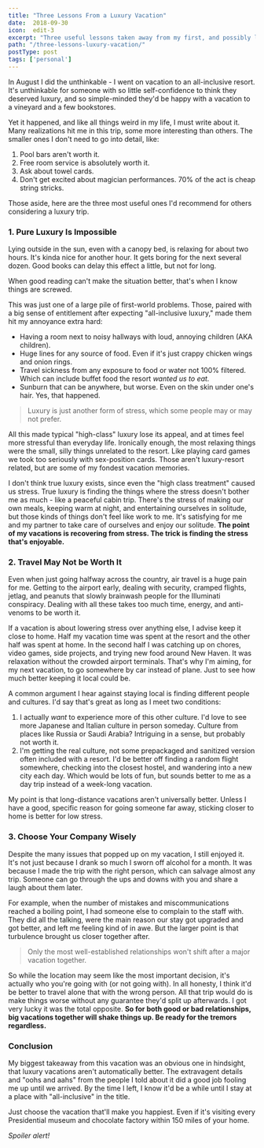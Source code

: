 ```yaml
---
title: "Three Lessons From a Luxury Vacation"
date:  2018-09-30
icon:  edit-3
excerpt: "Three useful lessons taken away from my first, and possibly last, actual luxury vacation"
path: "/three-lessons-luxury-vacation/"
postType: post
tags: ['personal']
---
```


In August I did the unthinkable - I went on vacation to an all-inclusive resort. It's unthinkable for someone with so little self-confidence to think they deserved luxury, and so simple-minded they'd be happy with a vacation to a vineyard and a few bookstores.

Yet it happened, and like all things weird in my life, I must write about it. Many realizations hit me in this trip, some more interesting than others. The smaller ones I don't need to go into detail, like:

1. Pool bars aren't worth it.
2. Free room service is absolutely worth it.
3. Ask about towel cards.
4. Don't get excited about magician performances. 70% of the act is cheap string stricks.

Those aside, here are the three most useful ones I'd recommend for others considering a luxury trip.

### 1. Pure Luxury Is Impossible

Lying outside in the sun, even with a canopy bed, is relaxing for about two hours. It's kinda nice for another hour. It gets boring for the next several dozen. Good books can delay this effect a little, but not for long.

When good reading can't make the situation better, that's when I know things are screwed.

This was just one of a large pile of first-world problems. Those, paired with a big sense of entitlement after expecting "all-inclusive luxury," made them hit my annoyance extra hard:

* Having a room next to noisy hallways with loud, annoying children (AKA children).
* Huge lines for any source of food. Even if it's just crappy chicken wings and onion rings.
* Travel sickness from any exposure to food or water not 100% filtered. Which can include buffet food the resort _wanted us to eat._
* Sunburn that can be anywhere, but worse. Even on the skin under one's hair. Yes, that happened.

> Luxury is just another form of stress, which some people may or may not prefer.

All this made typical "high-class" luxury lose its appeal, and at times feel more stressful than everyday life. Ironically enough, the most relaxing things were the small, silly things unrelated to the resort. Like playing card games we took too seriously with sex-position cards. Those aren't luxury-resort related, but are some of my fondest vacation memories.

I don't think true luxury exists, since even the "high class treatment" caused us stress. True luxury is finding the things where the stress doesn't bother me as much - like a peaceful cabin trip. There's the stress of making our own meals, keeping warm at night, and entertaining ourselves in solitude, but those kinds of things don't feel like work to me. It's satisfying for me and my partner to take care of ourselves and enjoy our solitude. **The point of my vacations is recovering from stress. The trick is finding the stress that's enjoyable.**

### 2. Travel May Not be Worth It

Even when just going halfway across the country, air travel is a huge pain for me. Getting to the airport early, dealing with security, cramped flights, jetlag, and peanuts that slowly brainwash people for the Illuminati conspiracy. Dealing with all these takes too much time, energy, and anti-venoms to be worth it.

If a vacation is about lowering stress over anything else, I advise keep it close to home. Half my vacation time was spent at the resort and the other half was spent at home. In the second half I was catching up on chores, video games, side projects, and trying new food around New Haven. It was relaxation without the crowded airport terminals. That's why I'm aiming, for my next vacation, to go somewhere by car instead of plane. Just to see how much better keeping it local could be.

A common argument I hear against staying local is finding different people and cultures. I'd say that's great as long as I meet two conditions:

1) I actually _want_ to experience more of this other culture. I'd love to see more Japanese and Italian culture in person someday. Culture from places like Russia or Saudi Arabia? Intriguing in a sense, but probably not worth it.
2) I'm getting the real culture, not some prepackaged and sanitized version often included with a resort. I'd be better off finding a random flight somewhere, checking into the closest hostel, and wandering into a new city each day. Which would be lots of fun, but sounds better to me as a day trip instead of a week-long vacation.

My point is that long-distance vacations aren't universally better. Unless I have a good, specific reason for going someone far away, sticking closer to home is better for low stress.

### 3. Choose Your Company Wisely

Despite the many issues that popped up on my vacation, I still enjoyed it. It's not just because I drank so much I sworn off alcohol for a month. It was because I made the trip with the right person, which can salvage almost any trip. Someone can go through the ups and downs with you and share a laugh about them later.

For example, when the number of mistakes and miscommunications reached a boiling point, I had someone else to complain to the staff with. They did all the talking, were the main reason our stay got upgraded and got better, and left me feeling kind of in awe. But the larger point is that turbulence brought us closer together after.

> Only the most well-established relationships won't shift after a major vacation together.

So while the location may seem like the most important decision, it's actually who you're going with (or not going with). In all honesty, I think it'd be better to travel alone that with the wrong person. All that trip would do is make things worse without any guarantee they'd split up afterwards. I got very lucky it was the total opposite. **So for both good or bad relationships, big vacations together will shake things up. Be ready for the tremors regardless.**

### Conclusion

My biggest takeaway from this vacation was an obvious one in hindsight, that luxury vacations aren't automatically better. The extravagent details and "oohs and aahs" from the people I told about it did a good job fooling me up until we arrived. By the time I left, I know it'd be a while until I stay at a place with "all-inclusive" in the title.

Just choose the vacation that'll make you happiest. Even if it's visiting every Presidential museum and chocolate factory within 150 miles of your home.

_Spoiler alert!_
